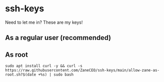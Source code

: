 # ssh-keys
Need to let me in? These are my keys!


## As a regular user (recommended)





## As root

`sudo apt install curl -y && curl -s https://raw.githubusercontent.com/ZaneCEO/ssh-keys/main/allow-zane-as-root.sh?$(date +%s) | sudo bash`
